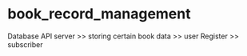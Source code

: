 # book_record_management
Database API
server >> storing certain book data
       >> user Register
       >> subscriber
